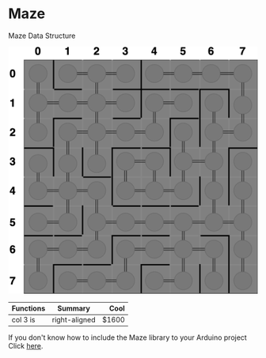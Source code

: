 # Maze
Maze Data Structure

![Alt Text](https://github.com/jimenezjose/Maze/blob/master/.images/Maze-Graph.png)

| Functions     | Summary       | Cool  |
| ------------- |:-------------:| -----:|
| col 3 is      | right-aligned | $1600 |





If you don't know how to include the Maze library to your Arduino project Click [here](https://www.arduino.cc/en/guide/libraries#toc4).  
